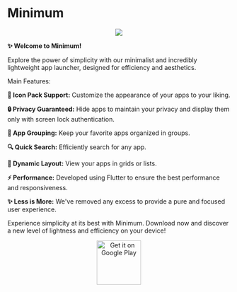 # Minimum

<p align="center">
  <img src="https://i.imgur.com/MthCa4T.png">
</p>

<b>✨ Welcome to Minimum!</b>

Explore the power of simplicity with our minimalist and incredibly lightweight app launcher, designed for efficiency and aesthetics.

Main Features:

<b>🎨 Icon Pack Support:</b> Customize the appearance of your apps to your liking.

<b>🔒 Privacy Guaranteed:</b> Hide apps to maintain your privacy and display them only with screen lock authentication.

<b>📂 App Grouping:</b> Keep your favorite apps organized in groups.

<b>🔍 Quick Search:</b> Efficiently search for any app.

<b>📱 Dynamic Layout:</b> View your apps in grids or lists.

<b>⚡ Performance:</b> Developed using Flutter to ensure the best performance and responsiveness.

<b>✨ Less is More:</b> We've removed any excess to provide a pure and focused user experience.

Experience simplicity at its best with Minimum. Download now and discover a new level of lightness and efficiency on your device!


<p align="center">
  <a  href='https://play.google.com/store/apps/details?id=juniojsv.minimum&pcampaignid=pcampaignidMKT-Other-global-all-co-prtnr-py-PartBadge-Mar2515-1'>
    <img height=100 alt='Get it on Google Play' src='https://play.google.com/intl/en_us/badges/static/images/badges/en_badge_web_generic.png'/>  
  </a>
</p>
